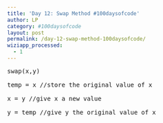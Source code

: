 ```yaml
---
title: 'Day 12: Swap Method #100daysofcode'
author: LP
category: #100daysofcode
layout: post
permalink: /day-12-swap-method-100daysofcode/
wiziapp_processed:
  - 1
---
```




<pre class="prettyprint">
swap(x,y)

temp = x //store the original value of x

x = y //give x a new value

y = temp //give y the original value of x

</pre>